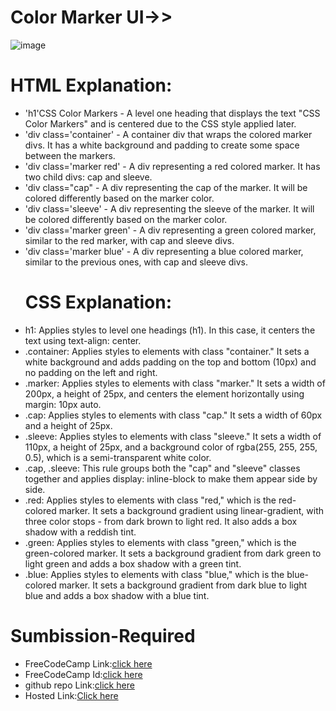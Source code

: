 # Color Marker UI->>
![image](https://github.com/namishagurunani/ColorMarker/assets/126158413/badc1dc0-8b9f-45fc-b978-5a74e22227cd)

# HTML Explanation:
- 'h1'CSS Color Markers - A level one heading that displays the text "CSS Color Markers" and is centered due to the CSS style applied later.
- 'div class='container' - A container div that wraps the colored marker divs. It has a white background and padding to create some space between the markers.
- 'div class='marker red' - A div representing a red colored marker. It has two child divs: cap and sleeve.
- 'div class="cap" - A div representing the cap of the marker. It will be colored differently based on the marker color.
- 'div class='sleeve' - A div representing the sleeve of the marker. It will be colored differently based on the marker color.
- 'div class='marker green' - A div representing a green colored marker, similar to the red marker, with cap and sleeve divs.
- 'div class='marker blue' - A div representing a blue colored marker, similar to the previous ones, with cap and sleeve divs.
   # CSS Explanation:
- h1: Applies styles to level one headings (h1). In this case, it centers the text using text-align: center.
- .container: Applies styles to elements with class "container." It sets a white background and adds padding on the top and bottom (10px) and no padding on the left and right.
- .marker: Applies styles to elements with class "marker." It sets a width of 200px, a height of 25px, and centers the element horizontally using margin: 10px auto.
- .cap: Applies styles to elements with class "cap." It sets a width of 60px and a height of 25px.
- .sleeve: Applies styles to elements with class "sleeve." It sets a width of 110px, a height of 25px, and a background color of rgba(255, 255, 255, 0.5), which is a semi-transparent white color.
- .cap, .sleeve: This rule groups both the "cap" and "sleeve" classes together and applies display: inline-block to make them appear side by side.
- .red: Applies styles to elements with class "red," which is the red-colored marker. It sets a background gradient using linear-gradient, with three color stops - 
   from dark brown to light red. It also adds a box shadow with a reddish tint.
- .green: Applies styles to elements with class "green," which is the green-colored marker. It sets a background gradient from dark green to light green and adds a box shadow with a green tint.
- .blue: Applies styles to elements with class "blue," which is the blue-colored marker. It sets a background gradient from dark blue to light blue and adds a box shadow with a blue tint.

# Sumbission-Required
- FreeCodeCamp Link:[click here](https://www.freecodecamp.org/learn/2022/responsive-web-design/learn-css-colors-by-building-a-set-of-colored-markers/step-94)
- FreeCodeCamp Id:[click here](https://www.freecodecamp.org/namisha_gurunani)
- github repo Link:[click here](https://github.com/namishagurunani/ColorMarker)
- Hosted Link:[Click here](https://namishagurunani.github.io/ColorMarker/)
